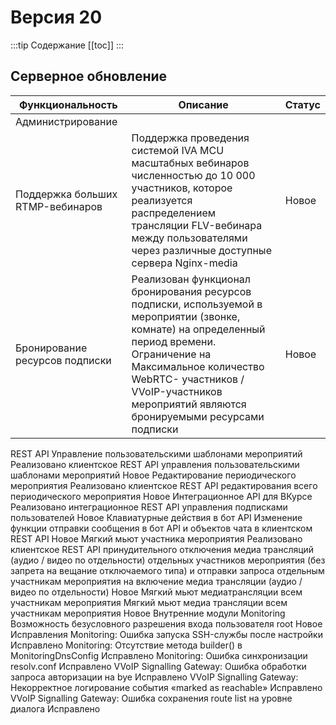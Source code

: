 # Версия 20

:::tip Содержание
[[toc]]
:::

## Серверное обновление

| Функциональность                 | Описание                                                                                                                                                                                                                                                             | Статус |
| -------------------------------- | -------------------------------------------------------------------------------------------------------------------------------------------------------------------------------------------------------------------------------------------------------------------- | ------ |
| Администрирование                |                                                                                                                                                                                                                                                                      |        |
| Поддержка больших RTMP-вебинаров | Поддержка проведения системой IVA MCU масштабных вебинаров численностью до 10 000 участников, которое реализуется распределением трансляции FLV-вебинара между пользователями через различные доступные сервера Nginx-media                                          | Новое  |
| Бронирование ресурсов подписки   | Реализован функционал бронирования ресурсов подписки, используемой в мероприятии (звонке, комнате) на определенный период времени. Ограничение на Максимальное количество WebRTC- участников / VVoIP-участников мероприятий являются бронируемыми ресурсами подписки | Новое  |

REST API
Управление пользовательскими шаблонами мероприятий
Реализовано клиентское REST API управления пользовательскими шаблонами мероприятий
Новое
Редактирование периодического мероприятия
Реализовано клиентское REST API редактирования всего периодического мероприятия
Новое
Интеграционное API для ВКурсе
Реализовано интеграционное REST API управления подписками пользователей
Новое
Клавиатурные действия в бот API
Изменение функции отправки сообщения в бот API и объектов чата в клиентском REST API
Новое
Мягкий мьют участника мероприятия
Реализовано клиентское REST API принудительного отключения медиа трансляций (аудио / видео по отдельности) отдельных участников мероприятия (без запрета на вещание отключаемого типа) и отправки запроса отдельным участникам мероприятия на включение медиа трансляции (аудио / видео по отдельности)
Новое
Мягкий мьют медиатрансляции всем участникам мероприятия
Мягкий мьют медиа трансляции всем участникам мероприятия
Новое
Внутренние модули
Monitoring
Возможность безусловного разрешения входа пользователя root
Новое
Исправления
Monitoring: Ошибка запуска SSH-службы после настройки
Исправлено
Monitoring: Отсутствие метода builder() в MonitoringDnsConfig
Исправлено
Monitoring: Ошибка синхронизации resolv.conf
Исправлено
VVoIP Signalling Gateway: Ошибка обработки запроса авторизации на bye
Исправлено
VVoIP Signalling Gateway: Некорректное логирование события «marked as reachable»
Исправлено
VVoIP Signalling Gateway: Ошибка сохранения route list на уровне диалога
Исправлено
